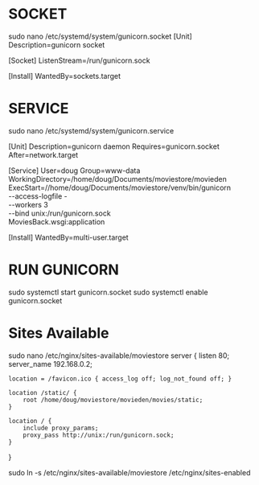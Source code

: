 # SOCKET
sudo nano /etc/systemd/system/gunicorn.socket
[Unit]
Description=gunicorn socket

[Socket]
ListenStream=/run/gunicorn.sock

[Install]
WantedBy=sockets.target


# SERVICE
sudo nano /etc/systemd/system/gunicorn.service

[Unit]
Description=gunicorn daemon
Requires=gunicorn.socket
After=network.target

[Service]
User=doug
Group=www-data
WorkingDirectory=/home/doug/Documents/moviestore/movieden
ExecStart=//home/doug/Documents/moviestore/venv/bin/gunicorn \
          --access-logfile - \
          --workers 3 \
          --bind unix:/run/gunicorn.sock \
          MoviesBack.wsgi:application

[Install]
WantedBy=multi-user.target

# RUN GUNICORN
sudo systemctl start gunicorn.socket
sudo systemctl enable gunicorn.socket

# Sites Available
sudo nano /etc/nginx/sites-available/moviestore
server {
    listen 80;
    server_name 192.168.0.2;

    location = /favicon.ico { access_log off; log_not_found off; }

    location /static/ {
        root /home/doug/moviestore/movieden/movies/static;
    }

    location / {
        include proxy_params;
        proxy_pass http://unix:/run/gunicorn.sock;
    }
}

sudo ln -s /etc/nginx/sites-available/moviestore /etc/nginx/sites-enabled
